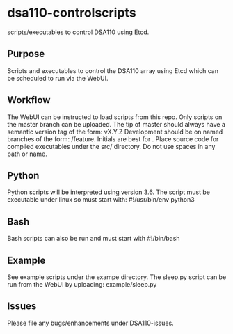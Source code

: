 # dsa110-controlscripts

scripts/executables to control DSA110 using Etcd. 

## Purpose
Scripts and executables to control the DSA110 array using Etcd which can be scheduled to run via the WebUI.

## Workflow
The WebUI can be instructed to load scripts from this repo. Only scripts on the master branch can be uploaded. The tip of master should always have a semantic version tag of the form: vX.Y.Z Development should be on named branches of the form: <user>/feature. Initials are best for <user>. Place source code for compiled executables under the src/<executableName> directory. Do not use spaces in any path or name.

## Python
Python scripts will be interpreted using version 3.6. The script must be executable under linux so must start with: #!/usr/bin/env python3

## Bash
Bash scripts can also be run and must start with #!/bin/bash

## Example
See example scripts under the exampe directory. The sleep.py script can be run from the WebUI by uploading: example/sleep.py

## Issues
Please file any bugs/enhancements under DSA110-issues.
